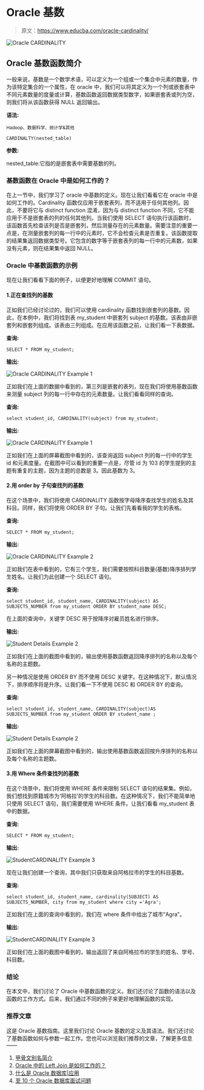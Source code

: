 # Oracle 基数

> 原文：<https://www.educba.com/oracle-cardinality/>

![Oracle CARDINALITY](img/54f626bacaa228c007225879881602ed.png)



## Oracle 基数函数简介

一般来说，基数是一个数学术语，可以定义为一个组或一个集合中元素的数量，作为该特定集合的一个属性，在 oracle 中，我们可以将其定义为一个列或嵌套表中不同元素数量的度量或计算，基数函数返回数据类型数字，如果嵌套表或列为空，则我们将从该函数获得 NULL 返回输出。

**语法:**

<small>Hadoop、数据科学、统计学&其他</small>

`CARDINALTY(nested_table)`

**参数:**

nested_table:它指的是嵌套表中需要基数的列。

### 基数函数在 Oracle 中是如何工作的？

在上一节中，我们学习了 oracle 中基数的定义。现在让我们看看它在 oracle 中是如何工作的。Cardinality 函数仅应用于嵌套表列，而不适用于任何其他列。因此，不要将它与 distinct function 混淆，因为与 distinct function 不同，它不能应用于不是嵌套表的列的任何其他列。当我们使用 SELECT 语句执行该函数时，该函数首先检查该列是否是嵌套列，然后测量存在的元素数量。需要注意的重要一点是，在测量嵌套列的每一行中的元素时，它不会检查元素是否重复。该函数提取的结果集返回数据类型号。它包含的数字等于嵌套表列的每一行中的元素数，如果没有元素，则在结果集中返回 NULL。

### Oracle 中基数函数的示例

现在让我们看看下面的例子，以便更好地理解 COMMIT 语句。

#### 1.正在查找列的基数

正如我们已经讨论过的，我们可以使用 cardinality 函数找到嵌套列的基数。因此，在本例中，我们将找到表 my_student 中嵌套列 subject 的基数。该表由非嵌套列和嵌套列组成。该表由三列组成。在应用该函数之前，让我们看一下表数据。

**查询:**

`SELECT * FROM my_student;`

**输出:**

![Oracle CARDINALITY Example 1](img/36f1517c4a78146ffd4e4841caafc229.png)



正如我们在上面的数据中看到的，第三列是嵌套的表列，现在我们将使用基数函数来测量 subject 列的每一行中存在的元素数量。让我们看看同样的查询。

**查询:**

`select student_id, CARDINALITY(subject)
from my_student;`

**输出:**

![Oracle CARDINALITY Example 1](img/aa82c6da435f073928c0c8acb86d5ffc.png)



正如我们在上面的屏幕截图中看到的，该查询返回 subject 列的每一行中的学生 id 和元素度量。在截图中可以看到的重要一点是，尽管 id 为 103 的学生提到的主题有重复的主题，因为主题的总数是 3。因此基数为 3。

#### 2.用 order by 子句查找列的基数

在这个场景中，我们将使用 CARDINALITY 函数按字母降序查找学生的姓名及其科目。同样，我们将使用 ORDER BY 子句。让我们先看看我的学生的表格。

**查询:**

`SELECT * FROM my_student;`

**输出:**

![Oracle CARDINALITY Example 2](img/6486feed803d91611b9c3788779cde6e.png)



正如我们在表中看到的，它有三个学生，我们需要按照科目数量(基数)降序排列学生姓名。让我们为此创建一个 SELECT 语句。

**查询:**

`select student_id, student_name, CARDINALITY(subject) AS SUBJECTS_NUMBER
from my_student ORDER BY student_name DESC;`

在上面的查询中，关键字 DESC 用于按降序对雇员姓名进行排序。

**输出:**

![Student Details Example 2](img/860d68753736c572869cf955ff79f8be.png)



正如我们在上面的截图中看到的，输出使用基数函数返回降序排列的名称以及每个名称的主题数。

另一种情况是使用 ORDER BY 而不使用 DESC 关键字。在这种情况下，默认情况下，排序顺序将是升序。让我们看一下不使用 DESC 和 ORDER BY 的查询。

**查询:**

`select student_id, student_name, CARDINALITY(subject)AS SUBJECTS_NUMBER
from my_student ORDER BY student_name ;`

**输出:**

![Student Details Example 2](img/e4573641576758300377e6d421c56d3b.png)



正如我们在上面的屏幕截图中看到的，输出使用基数函数返回按升序排列的名称以及每个名称的主题数。

#### 3.用 Where 条件查找列的基数

在这个场景中，我们将使用 WHERE 条件来限制 SELECT 语句的结果集。例如，我们想找到原籍城市为‘阿格拉’的学生的科目数。在这种情况下，我们不能简单地只使用 SELECT 语句，我们需要使用 WHERE 条件。让我们看看 my_student 表中的数据。

**查询:**

`SELECT * FROM my_student;`

**输出:**

![StudentCARDINALITY Example 3](img/eaceec56e944df2cce2fd09b0569024b.png)



现在让我们创建一个查询，其中我们只获取来自阿格拉市的学生的科目基数。

**查询:**

`select student_id, student_name, cardinality(SUBJECT) AS SUBJECTS_NUMBER, city
from my_student where city ='Agra';`

正如我们在上面的查询中看到的，我们在 where 条件中给出了城市“Agra”。

**输出:**

![StudentCARDINALITY Example 3](img/706f1cf39c5358b68777fdf6c24b8991.png)



正如我们在上面的截图中看到的，输出返回了来自阿格拉市的学生的姓名、学号、科目数。

### 结论

在本文中，我们讨论了 Oracle 中基数函数的定义。我们还讨论了函数的语法以及函数的工作方式。后来，我们通过不同的例子来更好地理解函数的实现。

### 推荐文章

这是 Oracle 基数指南。这里我们讨论 Oracle 基数的定义及其语法。我们还讨论了基数函数如何与参数一起工作。您也可以浏览我们推荐的文章，了解更多信息——

1.  [甲骨文别名简介](https://www.educba.com/oracle-aliases/)
2.  [Oracle 中的 Left Join 是如何工作的？](https://www.educba.com/left-join-in-oracle/)
3.  [什么是 Oracle 数据库|应用](https://www.educba.com/what-is-oracle-database/)
4.  [至 10 个 Oracle 数据库面试问题](https://www.educba.com/oracle-database-interview-questions/)





